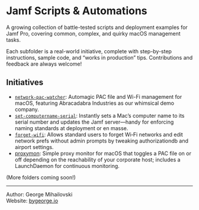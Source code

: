 # Jamf Scripts & Automations

A growing collection of battle-tested scripts and deployment examples for Jamf Pro, covering common, complex, and quirky macOS management tasks.

Each subfolder is a real-world initiative, complete with step-by-step instructions, sample code, and “works in production” tips. Contributions and feedback are always welcome!

## Initiatives

- [`network-pac-watcher`](./network-pac-watcher): Automagic PAC file and Wi-Fi management for macOS, featuring Abracadabra Industries as our whimsical demo company.
- [`set-computername-serial`](./set-computername-serial): Instantly sets a Mac’s computer name to its serial number and updates the Jamf server—handy for enforcing naming standards at deployment or en masse.
- [`forget-wifi`](./forget-wifi): Allows standard users to forget Wi‑Fi networks and edit network prefs without admin prompts by tweaking authorizationdb and airport settings.
- [proxymon](./proxymon): Simple proxy monitor for macOS that toggles a PAC file on or off depending on the reachability of your corporate host; includes a LaunchDaemon for continuous monitoring.


(More folders coming soon!)

---

Author: George Mihailovski  
Website: [bygeorge.io](https://bygeorge.io)
